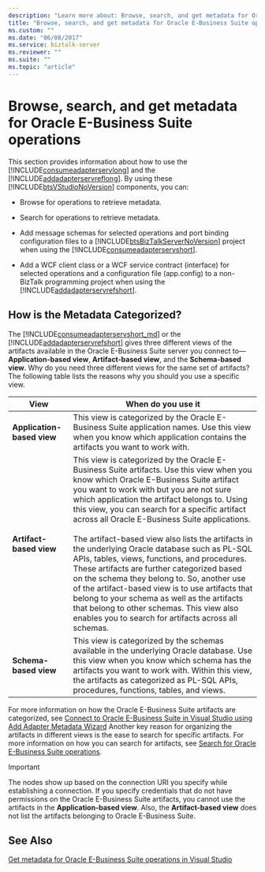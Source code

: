 ```yaml
---
description: "Learn more about: Browse, search, and get metadata for Oracle E-Business Suite operations"
title: "Browse, search, and get metadata for Oracle E-Business Suite operations"
ms.custom: ""
ms.date: "06/08/2017"
ms.service: biztalk-server
ms.reviewer: ""
ms.suite: ""
ms.topic: "article"
---
```

# Browse, search, and get metadata for Oracle E-Business Suite operations
This section provides information about how to use the [!INCLUDE[consumeadapterservlong](../../includes/consumeadapterservlong-md.md)] and the [!INCLUDE[addadapterservreflong](../../includes/addadapterservreflong-md.md)]. By using these [!INCLUDE[btsVStudioNoVersion](../../includes/btsvstudionoversion-md.md)] components, you can:  
  
- Browse for operations to retrieve metadata.  
  
- Search for operations to retrieve metadata.  
  
- Add message schemas for selected operations and port binding configuration files to a [!INCLUDE[btsBizTalkServerNoVersion](../../includes/btsbiztalkservernoversion-md.md)] project when using the [!INCLUDE[consumeadapterservshort](../../includes/consumeadapterservshort-md.md)].  
  
- Add a WCF client class or a WCF service contract (interface) for selected operations and a configuration file (app.config) to a non-BizTalk programming project when using the [!INCLUDE[addadapterservrefshort](../../includes/addadapterservrefshort-md.md)].  
  
## How is the Metadata Categorized?  
 The [!INCLUDE[consumeadapterservshort_md](../../includes/consumeadapterservshort-md.md)] or the [!INCLUDE[addadapterservrefshort](../../includes/addadapterservrefshort-md.md)] gives three different views of the artifacts available in the Oracle E-Business Suite server you connect to—**Application-based view**, **Artifact-based view**, and the **Schema-based view**. Why do you need three different views for the same set of artifacts? The following table lists the reasons why you should you use a specific view.  
  
|View|When do you use it|  
|----------|------------------------|  
|**Application-based view**|This view is categorized by the Oracle E-Business Suite application names. Use this view when you know which application contains the artifacts you want to work with.|  
|**Artifact-based view**|This view is categorized by the Oracle E-Business Suite artifacts. Use this view when you know which Oracle E-Business Suite artifact you want to work with but you are not sure which application the artifact belongs to. Using this view, you can search for a specific artifact across all Oracle E-Business Suite applications.<br /><br /> The artifact-based view also lists the artifacts in the underlying Oracle database such as PL-SQL APIs, tables, views, functions, and procedures. These artifacts are further categorized based on the schema they belong to. So, another use of the artifact-based view is to use artifacts that belong to your schema as well as the artifacts that belong to other schemas. This view also enables you to search for artifacts across all schemas.|  
|**Schema-based view**|This view is categorized by the schemas available in the underlying Oracle database. Use this view when you know which schema has the artifacts you want to work with. Within this view, the artifacts as categorized as PL-SQL APIs, procedures, functions, tables, and views.|  
  
 For more information on how the Oracle E-Business Suite artifacts are categorized, see [Connect to Oracle E-Business Suite in Visual Studio using Add Adapter Metadata Wizard](../../adapters-and-accelerators/adapter-oracle-ebs/connect-to-oracle-ebs-in-visual-studio-using-add-adapter-metadata-wizard.md) Another key reason for organizing the artifacts in different views is the ease to search for specific artifacts. For more information on how you can search for artifacts, see [Search for Oracle E-Business Suite operations](../../adapters-and-accelerators/adapter-oracle-ebs/search-for-oracle-e-business-suite-operations.md).  
  
> [!IMPORTANT]
>  The nodes show up based on the connection URI you specify while establishing a connection. If you specify credentials that do not have permissions on the Oracle E-Business Suite artifacts, you cannot use the artifacts in the **Application-based view**. Also, the **Artifact-based view** does not list the artifacts belonging to Oracle E-Business Suite.  
  

  
## See Also  
 [Get metadata for Oracle E-Business Suite operations in Visual Studio](../../adapters-and-accelerators/adapter-oracle-ebs/get-metadata-for-oracle-e-business-suite-operations-in-visual-studio.md)
